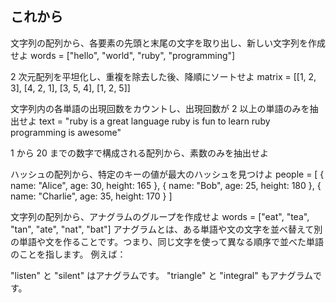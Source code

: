 ## これから
文字列の配列から、各要素の先頭と末尾の文字を取り出し、新しい文字列を作成せよ
words = ["hello", "world", "ruby", "programming"]

2 次元配列を平坦化し、重複を除去した後、降順にソートせよ
matrix = [[1, 2, 3], [4, 2, 1], [3, 5, 4], [1, 2, 5]]

文字列内の各単語の出現回数をカウントし、出現回数が 2 以上の単語のみを抽出せよ
text = "ruby is a great language ruby is fun to learn ruby programming is awesome"

1 から 20 までの数字で構成される配列から、素数のみを抽出せよ

ハッシュの配列から、特定のキーの値が最大のハッシュを見つけよ
people = [
  { name: "Alice", age: 30, height: 165 },
  { name: "Bob", age: 25, height: 180 },
  { name: "Charlie", age: 35, height: 170 }
]

文字列の配列から、アナグラムのグループを作成せよ
words = ["eat", "tea", "tan", "ate", "nat", "bat"]
アナグラムとは、ある単語や文の文字を並べ替えて別の単語や文を作ることです。つまり、同じ文字を使って異なる順序で並べた単語のことを指します。
例えば：

"listen" と "silent" はアナグラムです。
"triangle" と "integral" もアナグラムです。

